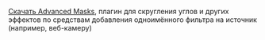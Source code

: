 [Скачать Advanced Masks](https://obsproject.com/forum/resources/advanced-masks.1856/), плагин для скругления углов и других эффектов по средствам добавления одноимённого фильтра на источник (например, веб-камеру)

